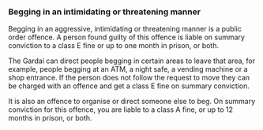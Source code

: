 ###  Begging in an intimidating or threatening manner

Begging in an aggressive, intimidating or threatening manner is a public order
offence. A person found guilty of this offence is liable on summary conviction
to a class E fine or up to one month in prison, or both.

The Gardaí can direct people begging in certain areas to leave that area, for
example, people begging at an ATM, a night safe, a vending machine or a shop
entrance. If the person does not follow the request to move they can be
charged with an offence and get a class E fine on summary conviction.

It is also an offence to organise or direct someone else to beg. On summary
conviction for this offence, you are liable to a class A fine, or up to 12
months in prison, or both.
